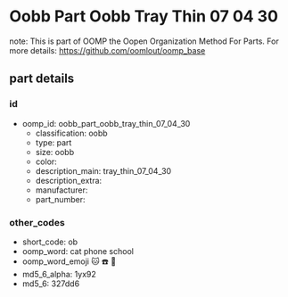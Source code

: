 # Oobb Part Oobb Tray Thin 07 04 30  

note: This is part of OOMP the Oopen Organization Method For Parts. For more details: https://github.com/oomlout/oomp_base

##  part details





### id
* oomp_id: oobb_part_oobb_tray_thin_07_04_30
  * classification: oobb
  * type: part
  * size: oobb
  * color: 
  * description_main: tray_thin_07_04_30
  * description_extra: 
  * manufacturer: 
  * part_number: 

### other_codes
* short_code: ob
* oomp_word: cat phone school
* oomp_word_emoji :cat: :phone: :school:
* md5_6_alpha: 1yx92
* md5_6: 327dd6